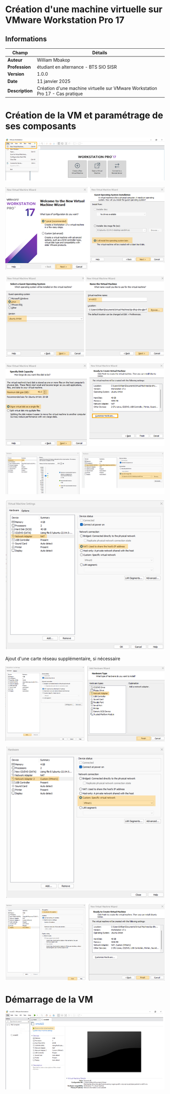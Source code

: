# Création d'une machine virtuelle sur VMware Workstation Pro 17

## Informations

| Champ           | Détails                                                                           |
|-----------------|-----------------------------------------------------------------------------------|
| **Auteur**      | William Mbakop                                                                    |
| **Profession**  | étudiant en alternance - BTS SIO SISR                                             |
| **Version**     | 1.0.0                                                                             |
| **Date**        | 11 janvier 2025                                                                   |
| **Description** | Création d'une machine virtuelle sur VMware Workstation Pro 17 - Cas pratique     |

# Création de la VM et paramétrage de ses composants 

![Création d'une machine virtuelle](images/creation_machine_virtuelle/img1.png)

![Création d'une machine virtuelle](images/creation_machine_virtuelle/img2.png)

![Création d'une machine virtuelle](images/creation_machine_virtuelle/img3.png)

![Création d'une machine virtuelle](images/creation_machine_virtuelle/img4.png)

![Création d'une machine virtuelle](images/creation_machine_virtuelle/img5.png)

![Création d'une machine virtuelle](images/creation_machine_virtuelle/img6.png)


Ajout d'une carte réseau supplémentaire, si nécessaire

![Création d'une machine virtuelle](images/creation_machine_virtuelle/img7.png)

![Création d'une machine virtuelle](images/creation_machine_virtuelle/img8.png)

![Création d'une machine virtuelle](images/creation_machine_virtuelle/img9.png)

# Démarrage de la VM

![Création d'une machine virtuelle](images/creation_machine_virtuelle/img10.png)